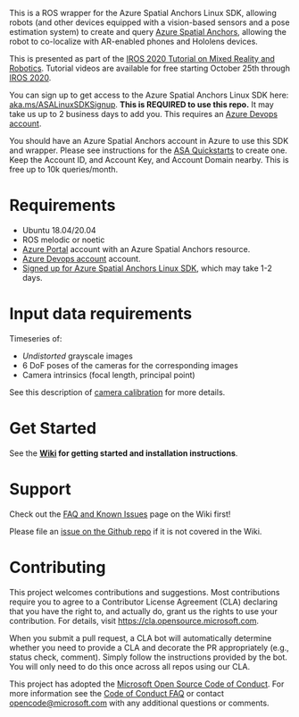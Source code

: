 This is a ROS wrapper for the Azure Spatial Anchors Linux SDK, allowing robots (and other devices equipped with a vision-based sensors and a pose estimation system) to create and query [Azure Spatial Anchors](https://azure.microsoft.com/en-us/services/spatial-anchors/), allowing the robot to co-localize with AR-enabled phones and Hololens devices.

This is presented as part of the [IROS 2020 Tutorial on Mixed Reality and Robotics](https://www.microsoft.com/en-us/research/event/mixed-reality-and-robotics-tutorial-iros-2020/). Tutorial videos are available for free starting October 25th through [IROS 2020](https://www.iros2020.org/).

You can sign up to get access to the Azure Spatial Anchors Linux SDK here: [aka.ms/ASALinuxSDKSignup](http://aka.ms/ASALinuxSDKSignup).
**This is REQUIRED to use this repo.** It may take us up to 2 business days to add you. This requires an [Azure Devops account](https://azure.microsoft.com/en-us/services/devops/).

You should have an Azure Spatial Anchors account in Azure to use this SDK and wrapper.
Please see instructions for the [ASA Quickstarts](https://docs.microsoft.com/en-us/azure/spatial-anchors/quickstarts/get-started-unity-hololens) to create one. Keep the Account ID, and Account Key, and Account Domain nearby. This is free up to 10k queries/month.

# Requirements
- Ubuntu 18.04/20.04
- ROS melodic or noetic
- [Azure Portal](https://azure.microsoft.com/account/portal) account with an Azure Spatial Anchors resource.
- [Azure Devops account](https://azure.microsoft.com/en-us/services/devops/) account.
- [Signed up for Azure Spatial Anchors Linux SDK](http://aka.ms/ASALinuxSDKSignup), which may take 1-2 days.

# Input data requirements
Timeseries of:
- *Undistorted* grayscale images
- 6 DoF poses of the cameras for the corresponding images
- Camera intrinsics (focal length, principal point)

See this description of [camera calibration](https://ch.mathworks.com/help/vision/ug/camera-calibration.html) for more details.

# Get Started
See the **[Wiki](https://github.com/microsoft/azure_spatial_anchors_ros/wiki) for getting started and installation instructions**.


# Support
Check out the [FAQ and Known Issues](https://github.com/microsoft/azure_spatial_anchors_ros/wiki/FAQ-&-Known-Issues) page on the Wiki first!

Please file an [issue on the Github repo](https://github.com/microsoft/azure_spatial_anchors_ros/issues) if it is not covered in the Wiki.

# Contributing

This project welcomes contributions and suggestions.  Most contributions require you to agree to a
Contributor License Agreement (CLA) declaring that you have the right to, and actually do, grant us
the rights to use your contribution. For details, visit https://cla.opensource.microsoft.com.

When you submit a pull request, a CLA bot will automatically determine whether you need to provide
a CLA and decorate the PR appropriately (e.g., status check, comment). Simply follow the instructions
provided by the bot. You will only need to do this once across all repos using our CLA.

This project has adopted the [Microsoft Open Source Code of Conduct](https://opensource.microsoft.com/codeofconduct/).
For more information see the [Code of Conduct FAQ](https://opensource.microsoft.com/codeofconduct/faq/) or
contact [opencode@microsoft.com](mailto:opencode@microsoft.com) with any additional questions or comments.
